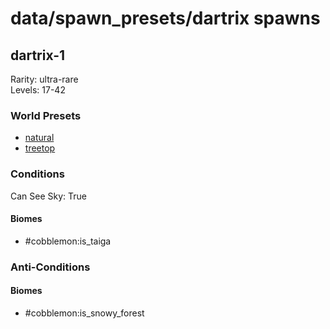 # data/spawn_presets/dartrix spawns  
  
## dartrix-1  
Rarity: ultra-rare  
Levels: 17-42  
  
### World Presets  
* [natural](data/spawn_data/natural.md)  
* [treetop](data/spawn_data/treetop.md)  
  
### Conditions  
Can See Sky: True  
  
#### Biomes  
  * #cobblemon:is_taiga
  
  
### Anti-Conditions  
  
#### Biomes  
  * #cobblemon:is_snowy_forest
  
